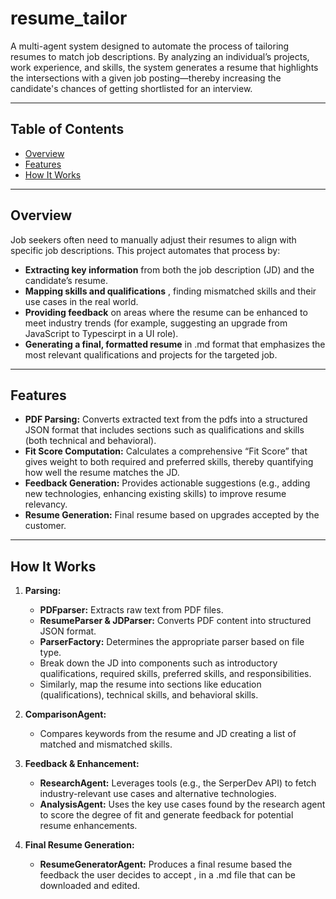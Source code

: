 # resume_tailor

A multi-agent system designed to automate the process of tailoring resumes to match job descriptions. By analyzing an individual’s projects, work experience, and skills, the system generates a resume that highlights the intersections with a given job posting—thereby increasing the candidate's chances of getting shortlisted for an interview.

---

## Table of Contents

- [Overview](#overview)
- [Features](#features)
- [How It Works](#how-it-works)

---

## Overview

Job seekers often need to manually adjust their resumes to align with specific job descriptions. This project automates that process by:

- **Extracting key information** from both the job description (JD) and the candidate’s resume.
- **Mapping skills and qualifications** , finding mismatched skills and their use cases in the real world.
- **Providing feedback** on areas where the resume can be enhanced to meet industry trends (for example, suggesting an upgrade from JavaScript to Typescirpt in a UI role).
- **Generating a final, formatted resume** in .md format that emphasizes the most relevant qualifications and projects for the targeted job.

---

## Features

- **PDF Parsing:** Converts extracted text from the pdfs into a structured JSON format that includes sections such as qualifications and skills (both technical and behavioral).
- **Fit Score Computation:** Calculates a comprehensive “Fit Score” that gives weight to both required and preferred skills, thereby quantifying how well the resume matches the JD.
- **Feedback Generation:** Provides actionable suggestions (e.g., adding new technologies, enhancing existing skills) to improve resume relevancy.
- **Resume Generation:** Final resume based on upgrades accepted by the customer.

---

## How It Works

1. **Parsing:**
   - **PDFparser:** Extracts raw text from PDF files.
   - **ResumeParser & JDParser:** Converts PDF content into structured JSON format.
   - **ParserFactory:** Determines the appropriate parser based on file type.
   - Break down the JD into components such as introductory qualifications, required skills, preferred skills, and responsibilities.
   - Similarly, map the resume into sections like education (qualifications), technical skills, and behavioral skills.

3. **ComparisonAgent:**
   - Compares keywords from the resume and JD creating a list of matched and mismatched skills.
     

5. **Feedback & Enhancement:**
   - **ResearchAgent:** Leverages tools (e.g., the SerperDev API) to fetch industry-relevant use cases and alternative technologies.
   - **AnalysisAgent:** Uses the key use cases found by the research agent to score the degree of fit and generate feedback for potential resume enhancements.

6. **Final Resume Generation:**
   - **ResumeGeneratorAgent:** Produces a final resume based the feedback the user decides to accept , in a .md file that can be downloaded and edited.


